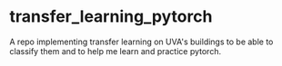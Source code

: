 # transfer_learning_pytorch
A repo implementing transfer learning on UVA's buildings to be able to classify them and to help me learn and practice pytorch.
